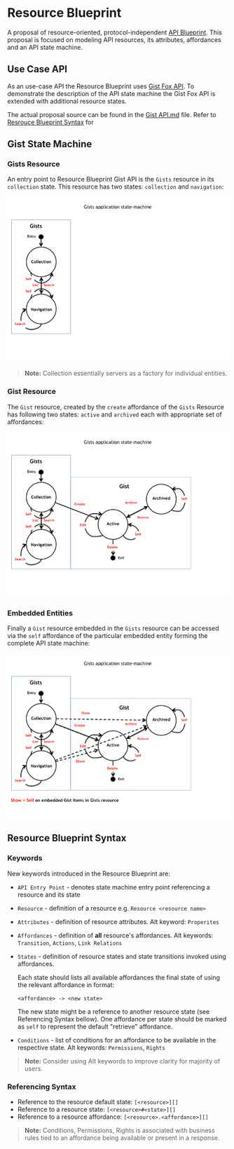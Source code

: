 # Resource Blueprint
A proposal of resource-oriented, protocol-independent [API Blueprint](http://apiblueprint.org). This proposal is focused on modeling API resources, its attributes, affordances and an API state machine.

## Use Case API
As an use-case API the Resource Blueprint uses [Gist Fox API](../examples/Gist%20Fox%20API.md). To demonstrate the description of the API state machine the Gist Fox API is extended with additional resource states.

The actual proposal source can be found in the [Gist API.md](Gist%20API.md) file. Refer to [Resrouce Blueprint Syntax](#syntax) for 

## Gist State Machine

### Gists Resource 
An entry point to Resource Blueprint Gist API is the `Gists` resource in its `collection` state. This resource has two states: `collection` and 
`navigation`:

![fig1](assets/Gist%20State%20Machine%20001.png)

> **Note:** Collection essentially servers as a factory for individual entities.

### Gist Resource
The `Gist` resource, created by the `create` affordance of the `Gists` Resource has following two states: `active` and `archived` each with appropriate set of affordances:

![fig2](assets/Gist%20State%20Machine%20002.png)

### Embedded Entities
Finally a `Gist` resource embedded in the `Gists` resource can be accessed via the `self` affordance of the particular embedded entity forming the complete API state machine:

![fig3](assets/Gist%20State%20Machine%20003.png)

<a name="syntax"></a>
## Resource Blueprint Syntax

### Keywords
New keywords introduced in the Resource Blueprint are:

+ `API Entry Point` - denotes state machine entry point referencing a resource and its state
+ `Resource` - definition of a resource e.g. `Resource <resource name>`
+ `Attributes` - definition of resource attributes. Alt keyword: `Properites`
+ `Affordances` - definition of **all** resource's affordances. Alt keywords: `Transition`, `Actions`, `Link Relations`
+ `States` - definition of resource states and state transitions invoked using affordances.

	Each state should lists all available affordances the final state of using the relevant affordance in format:

	```
	<affordance> -> <new state>
	```

	The new state might be a reference to another resource state (see Referencing Syntax bellow). One affordance per state should be marked as `self` to represent the default "retrieve" affordance. 

+ `Conditions` - list of conditions for an affordance to be available in the respective state. Alt keywords: `Permissions`, `Rights`

> **Note:** Consider using Alt keywords to improve clarity for majority of users.

### Referencing Syntax
+ Reference to the resource default state: `[<resource>][]`
+ Reference to a resource state: `[<resource>#<state>][]`
+ Reference to a resource affordance: `[<resource>.<affordance>][]`


> **Note:** Conditions, Permissions, Rights is associated with business rules tied to an affordance being available or present in a response.
